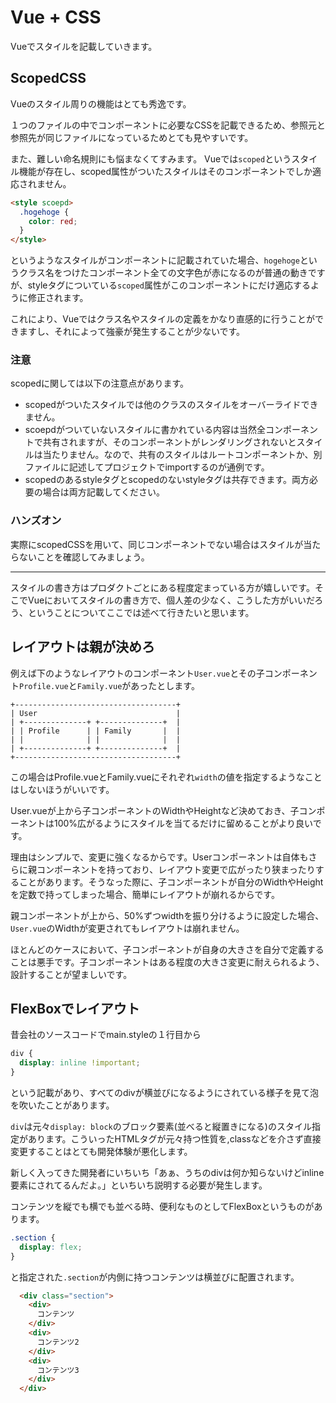 # Vue + CSS

Vueでスタイルを記載していきます。

## ScopedCSS

Vueのスタイル周りの機能はとても秀逸です。

１つのファイルの中でコンポーネントに必要なCSSを記載できるため、参照元と参照先が同じファイルになっているためとても見やすいです。

また、難しい命名規則にも悩まなくてすみます。 Vueでは`scoped`というスタイル機能が存在し、scoped属性がついたスタイルはそのコンポーネントでしか適応されません。

```html
<style scoepd>
  .hogehoge {
    color: red;
  }
</style>
```

というようなスタイルがコンポーネントに記載されていた場合、`hogehoge`というクラス名をつけたコンポーネント全ての文字色が赤になるのが普通の動きですが、styleタグについている`scoped`属性がこのコンポーネントにだけ適応するように修正されます。

これにより、Vueではクラス名やスタイルの定義をかなり直感的に行うことができますし、それによって強豪が発生することが少ないです。

### 注意

scopedに関しては以下の注意点があります。

- scopedがついたスタイルでは他のクラスのスタイルをオーバーライドできません。
- scoepdがついていないスタイルに書かれている内容は当然全コンポーネントで共有されますが、そのコンポーネントがレンダリングされないとスタイルは当たりません。なので、共有のスタイルはルートコンポーネントか、別ファイルに記述してプロジェクトでimportするのが通例です。
- scopedのあるstyleタグとscopedのないstyleタグは共存できます。両方必要の場合は両方記載してください。

### ハンズオン

実際にscopedCSSを用いて、同じコンポーネントでない場合はスタイルが当たらないことを確認してみましょう。

---

スタイルの書き方はプロダクトごとにある程度定まっている方が嬉しいです。そこでVueにおいてスタイルの書き方で、個人差の少なく、こうした方がいいだろう、ということについてここでは述べて行きたいと思います。

## レイアウトは親が決めろ

例えば下のようなレイアウトのコンポーネント`User.vue`とその子コンポーネント`Profile.vue`と`Family.vue`があったとします。

```
+------------------------------------+  
| User                               | 
| +--------------+ +--------------+  |  
| | Profile      | | Family       |  |  
| |              | |              |  |  
| +--------------+ +--------------+  |  
+------------------------------------+  
```

この場合はProfile.vueとFamily.vueにそれぞれ`width`の値を指定するようなことはしないほうがいいです。

User.vueが上から子コンポーネントのWidthやHeightなど決めておき、子コンポーネントは100%広がるようにスタイルを当てるだけに留めることがより良いです。

理由はシンプルで、変更に強くなるからです。Userコンポーネントは自体もさらに親コンポーネントを持っており、レイアウト変更で広がったり狭まったりすることがあります。そうなった際に、子コンポーネントが自分のWidthやHeightを定数で持ってしまった場合、簡単にレイアウトが崩れるからです。

親コンポーネントが上から、50%ずつwidthを振り分けるように設定した場合、`User.vue`のWidthが変更されてもレイアウトは崩れません。

ほとんどのケースにおいて、子コンポーネントが自身の大きさを自分で定義することは悪手です。子コンポーネントはある程度の大きさ変更に耐えられるよう、設計することが望ましいです。

## FlexBoxでレイアウト

昔会社のソースコードでmain.styleの１行目から

```css
div {
  display: inline !important;
}
```

という記載があり、すべてのdivが横並びになるようにされている様子を見て泡を吹いたことがあります。

`div`は元々`display: block`のブロック要素(並べると縦置きになる)のスタイル指定があります。こういったHTMLタグが元々持つ性質を,classなどを介さず直接変更することはとても開発体験が悪化します。

新しく入ってきた開発者にいちいち「あぁ、うちのdivは何か知らないけどinline要素にされてるんだよ。」といちいち説明する必要が発生します。

コンテンツを縦でも横でも並べる時、便利なものとしてFlexBoxというものがあります。

```css
.section {
  display: flex;
}
```

と指定された`.section`が内側に持つコンテンツは横並びに配置されます。

```html
  <div class="section">
    <div>
      コンテンツ
    </div>
    <div>
      コンテンツ2
    </div>
    <div>
      コンテンツ3
    </div>
  </div>
```
